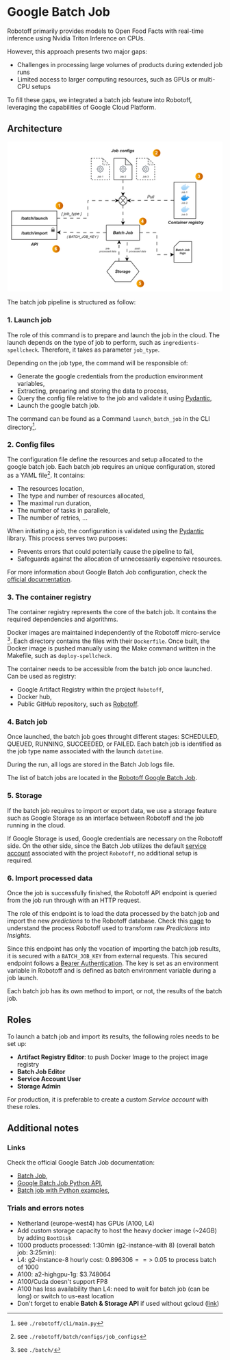 # Google Batch Job

Robotoff primarily provides models to Open Food Facts with real-time inference using Nvidia Triton Inference on CPUs. 

However, this approach presents two major gaps:

* Challenges in processing large volumes of products during extended job runs
* Limited access to larger computing resources, such as GPUs or multi-CPU setups

To fill these gaps, we integrated a batch job feature into Robotoff, leveraging the capabilities of Google Cloud Platform.

## Architecture

![Robotoff Architecture](../assets/batch_job_robotoff.svg)


The batch job pipeline is structured as follow:

### 1. Launch job

The role of this command is to prepare and launch the job in the cloud. The launch depends on the type of job to perform, such as `ingredients-spellcheck`. Therefore, it takes as parameter `job_type`. 

Depending on the job type, the command will be responsible of:

* Generate the google credentials from the production environment variables, 
* Extracting, preparing and storing the data to process,
* Query the config file relative to the job and validate it using [Pydantic](https://docs.pydantic.dev/latest/),
* Launch the google batch job.

The command can be found as a Command `launch_batch_job` in the CLI directory[^launch_batch_job_cli].

### 2. Config files

The configuration file define the resources and setup allocated to the google batch job. Each batch job requires an unique configuration, stored as a YAML file[^config_files]. It contains:

* The resources location,
* The type and number of resources allocated,
* The maximal run duration,
* The number of tasks in parallele,
* The number of retries, ...

When initiating a job, the configuration is validated using the [Pydantic](https://docs.pydantic.dev/latest/) library. This process serves two purposes:

* Prevents errors that could potentially cause the pipeline to fail,
* Safeguards against the allocation of unnecessarily expensive resources.

For more information about Google Batch Job configuration, check the [official documentation](https://cloud.google.com/batch/docs/reference/rest/v1/projects.locations.jobs).

### 3. The container registry

The container registry represents the core of the batch job. It contains the required dependencies and algorithms.

Docker images are maintained independently of the Robotoff micro-service [^dockerfile]. Each directory contains the files with their `Dockerfile`. Once built, the Docker image is pushed manually using the Make command written in the Makefile, such as `deploy-spellcheck`.

The container needs to be accessible from the batch job once launched. Can be used as registry:
* Google Artifact Registry within the project `Robotoff`,
* Docker hub,
* Public GitHub repository, such as [Robotoff](https://github.com/openfoodfacts/robotoff/tree/main).

### 4. Batch job

Once launched, the batch job goes throught different stages: SCHEDULED, QUEUED, RUNNING, SUCCEEDED, or FAILED. Each batch job is identified as the job type name associated with the launch `datetime`.

During the run, all logs are stored in the Batch Job logs file.

The list of batch jobs are located in the [Robotoff Google Batch Job](https://console.cloud.google.com/batch/jobs?referrer=search&project=robotoff).

### 5. Storage

If the batch job requires to import or export data, we use a storage feature such as Google Storage as an interface between Robotoff and the job running in the cloud.

If Google Storage is used, Google credentials are necessary on the Robotoff side. On the other side, since the Batch Job utilizes the default [service account](https://cloud.google.com/iam/docs/service-account-overview) associated with the project `Robotoff`, no additional setup is required.

### 6. Import processed data

Once the job is successfully finished, the Robotoff API endpoint is queried from the job run through with an HTTP request.

The role of this endpoint is to load the data processed by the batch job and import the new *predictions* to the Robotoff database. Check this [page](../explanations/predictions.md) to understand the process Robotoff used to transform raw *Predictions* into *Insights*.

Since this endpoint has only the vocation of importing the batch job results, it is secured with a `BATCH_JOB_KEY` from external requests. This secured endpoint follows a [Bearer Authentication](https://swagger.io/docs/specification/authentication/bearer-authentication/). The key is set as an environment variable in Robotoff and is defined as batch environment variable during a job launch.

Each batch job has its own method to import, or not, the results of the batch job.

## Roles

To launch a batch job and import its results, the following roles needs to be set up:

* **Artifact Registry Editor**: to push Docker Image to the project image registry
* **Batch Job Editor**
* **Service Account User**
* **Storage Admin**

For production, it is preferable to create a custom *Service account* with these roles.

## Additional notes

### Links

Check the official Google Batch Job documentation:

* [Batch Job](https://cloud.google.com/batch/docs/get-started),
* [Google Batch Job Python API](https://cloud.google.com/python/docs/reference/batch/latest),
* [Batch job with Python examples](https://github.com/GoogleCloudPlatform/python-docs-samples/tree/main/batch),


### Trials and errors notes

* Netherland (europe-west4) has GPUs (A100, L4)
* Add custom storage capacity to host the heavy docker image (~24GB) by adding `BootDisk`
* 1000 products processed: 1:30min (g2-instance-with 8) (overall batch job: 3:25min):
* L4: g2-instance-8 hourly cost: $0.896306 ==> ~ 0.05$ to process batch of 1000
* A100: a2-highgpu-1g: $3.748064
* A100/Cuda doesn't support FP8
* A100 has less availability than L4: need to wait for batch job (can be long) or switch to us-east location
* Don't forget to enable **Batch & Storage API** if used without gcloud ([link](https://cloud.google.com/batch/docs/get-started#project-prerequisites))


[^launch_batch_job_cli]: see `./robotoff/cli/main.py`
[^config_files]: see `./robotoff/batch/configs/job_configs`
[^dockerfile]: see `./batch/`